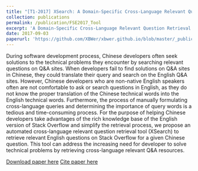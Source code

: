 ```yaml
---
title: "[T1-2017] XSearch: A Domain-Specific Cross-Language Relevant Question Retrieval Tool"
collection: publications
permalink: /publication/FSE2017_Tool
excerpt: 'A Domain-Specific Cross-Language Relevant Question Retrieval Tool'
date: 2017-09-03
paperurl: 'https://github.com/XBWer/xbwer.github.io/blob/master/_publications/FSE2017_Tool.pdf'
---
```


During software development process, Chinese developers often seek solutions to the technical problems they encounter by searching relevant questions on Q&A sites. When developers fail to find solutions on Q&A sites in Chinese, they could translate their query and search on the English Q&A sites. However, Chinese developers who are non-native English speakers often are not comfortable to ask or search questions in English, as they do not know the proper translation of the Chinese technical words into the English technical words. Furthermore, the process of manually formulating cross-language queries and determining the importance of query words is a tedious and time-consuming process. For the purpose of helping Chinese developers take advantages of the rich knowledge base of the English version of Stack Overflow and simplify the retrieval process, we propose an automated cross-language relevant question retrieval tool (XSearch) to retrieve relevant English questions on Stack Overflow for a given Chinese question. This tool can address the increasing need for developer to solve technical problems by retrieving cross-language relevant Q&A resources.

[Download paper here](https://github.com/XBWer/xbwer.github.io/blob/master/_publications/FSE2017_Tool.pdf)
[Cite paper here](https://github.com/XBWer/xbwer.github.io/blob/master/_publications/FSE2017_Tool_bib.html)